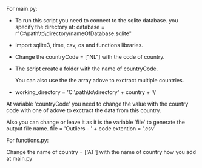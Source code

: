 For main.py:

- To run this script you need to connect to the sqlite database.
  you specify the directory at:
  database = r"C:\path\to\directory/nameOfDatabase.sqlite"
  
- Import sqlite3, time, csv, os and functions libraries.
- Change the countryCode = ["NL"] with the code of country.
- The script create a folder with the name of countryCode.
  
  You can also use the the array adove to exctract multiple countries.
- working_directory = 'C:\path\to\directory\' + country + '\\'

At variable 'countryCode' you need to change the value with the country code with one of adove to exctract the data from this country.

Also you can change or leave it as it is the variable 'file' to generate the output file name.
file = 'Outliers - ' + code
extention = '.csv'

For functions.py:

Change the name of country = ['AT'] with the name of country how you add at main.py
